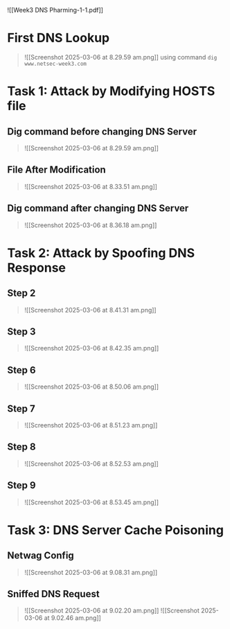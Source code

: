 ![[Week3 DNS Pharming-1-1.pdf]]
# First DNS Lookup
> ![[Screenshot 2025-03-06 at 8.29.59 am.png]]
> using command `dig www.netsec-week3.com`
# Task 1: Attack by Modifying HOSTS file
## Dig command before changing DNS Server
> ![[Screenshot 2025-03-06 at 8.29.59 am.png]]
## File After Modification
> ![[Screenshot 2025-03-06 at 8.33.51 am.png]]
## Dig command after changing DNS Server
> ![[Screenshot 2025-03-06 at 8.36.18 am.png]]
# Task 2: Attack by Spoofing DNS Response
## Step 2
> ![[Screenshot 2025-03-06 at 8.41.31 am.png]]
## Step 3
> ![[Screenshot 2025-03-06 at 8.42.35 am.png]]
## Step 6
> ![[Screenshot 2025-03-06 at 8.50.06 am.png]]
## Step 7
> ![[Screenshot 2025-03-06 at 8.51.23 am.png]]
## Step 8
> ![[Screenshot 2025-03-06 at 8.52.53 am.png]]
## Step 9
> ![[Screenshot 2025-03-06 at 8.53.45 am.png]]
# Task 3: DNS Server Cache Poisoning
## Netwag Config
> ![[Screenshot 2025-03-06 at 9.08.31 am.png]]
## Sniffed DNS Request
> ![[Screenshot 2025-03-06 at 9.02.20 am.png]]
> ![[Screenshot 2025-03-06 at 9.02.46 am.png]]



